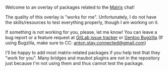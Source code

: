 Welcome to an overlay of packages related to the [Matrix](https://matrix.org) chat!

The quality of this overlay is "works for me". Unfortunately, I do not have
the skills/resources to test everything properly, though I am working on it.

If something is not working for you, please, let me know! You can leave a bug
report or a feature request at
[GitLab issue tracker](https://gitlab.com/anton.molyboha.group/gentoo/overlays/matrix/-/issues)
or
[Gentoo Bugzilla](https://bugs.gentoo.org/) (If using Bugzilla, make sure to CC: anton.stay.connected@gmail.com)

I'll be happy to add most matrix-related packages if you help test that they
"work for you". Many bridges and maubot plugins are not in the repository just
because I'm not using them and thus cannot test the package.
